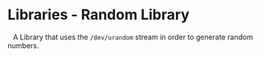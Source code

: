 # Libraries - Random Library
&ensp; A Library that uses the <code>/dev/urandom</code> stream in order to generate random numbers.